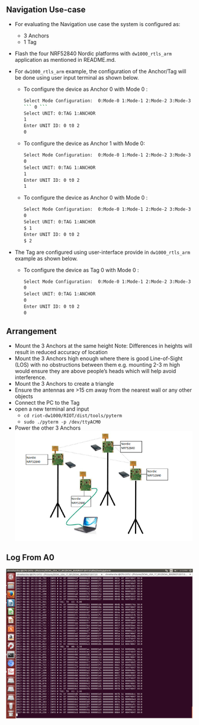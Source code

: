 ## Navigation Use-case
* For evaluating the Navigation use case the system is configured as:
   * 3 Anchors
   * 1 Tag
  
* Flash the four NRF52840 Nordic platforms with `dw1000_rtls_arm` application as mentioned in README.md. 
* For `dw1000_rtls_arm` example, the configuration of the Anchor/Tag will be done using user input terminal as shown below.
    * To configure the device as Anchor 0 with Mode 0 :
        ```bash
        Select Mode Configuration:  0:Mode-0 1:Mode-1 2:Mode-2 3:Mode-3
        ``` 0 ```
        Select UNIT: 0:TAG 1:ANCHOR
        1
        Enter UNIT ID: 0 t0 2
        0
        ```
    * To configure the device as Anchor 1 with Mode 0: 
      ```bash
      Select Mode Configuration:  0:Mode-0 1:Mode-1 2:Mode-2 3:Mode-3
      0
      Select UNIT: 0:TAG 1:ANCHOR
      1
      Enter UNIT ID: 0 t0 2
      1
      ```
    * To configure the device as Anchor 0 with Mode 0 : 
      ```bash
      Select Mode Configuration:  0:Mode-0 1:Mode-1 2:Mode-2 3:Mode-3
      0
      Select UNIT: 0:TAG 1:ANCHOR
      $ 1
      Enter UNIT ID: 0 t0 2
      $ 2
      ```
* The Tag are configured using user-interface provide in `dw1000_rtls_arm` example as shown below.
    * To configure the device as Tag 0 with Mode 0 : 
       ```bash
       Select Mode Configuration:  0:Mode-0 1:Mode-1 2:Mode-2 3:Mode-3
       0
       Select UNIT: 0:TAG 1:ANCHOR
       0
       Enter UNIT ID: 0 t0 2
       0
       ```
## Arrangement
* Mount the 3 Anchors at the same height
  Note: Differences in heights will result in reduced accuracy of location
* Mount the 3 Anchors high enough where there is good Line-of-Sight (LOS) with no
obstructions between them e.g. mounting 2-3 m high would ensure they are above
people’s heads which will help avoid interference.
* Mount the 3 Anchors to create a triangle
* Ensure the antennas are >15 cm away from the nearest wall or any other objects
* Connect the PC to the Tag 
* open a new terminal and input
    * `cd riot-dw1000/RIOT/dist/tools/pyterm`
    * `sudo ./pyterm -p /dev/ttyACM0`
* Power the other 3 Anchors 
![Navigation](./images/Navigation.PNG)
## Log From A0
![Navigation Log](./images/Navigatio.png)
